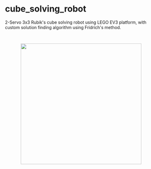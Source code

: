 # cube_solving_robot
2-Servo 3x3 Rubik's cube solving robot using LEGO EV3 platform, with custom solution finding algorithm using Fridrich's method.

<br>
<p align="center"> 
  <img src="photos/photo1.jpg" width="400">
</p>
<br>
